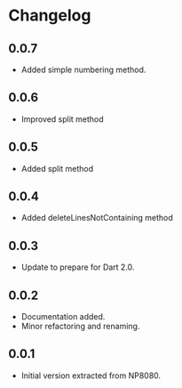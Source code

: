# Changelog

## 0.0.7

 - Added simple numbering method. 

## 0.0.6

 - Improved split method 
 
## 0.0.5

 - Added split method

## 0.0.4

 - Added deleteLinesNotContaining method

## 0.0.3

 - Update to prepare for Dart 2.0.

## 0.0.2
 - Documentation added.
 - Minor refactoring and renaming.

## 0.0.1
 - Initial version extracted from NP8080.
